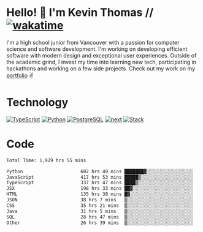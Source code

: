 # Hello! 👋 I'm Kevin Thomas // [![wakatime](https://wakatime.com/badge/user/e9d16d74-e01d-4a37-8086-9257e0bde1c2.svg?style=flat-square)](https://wakatime.com/@e9d16d74-e01d-4a37-8086-9257e0bde1c2)

I'm a high school junior from Vancouver with a passion for computer science and software development. I'm working on developing efficient software with modern design and exceptional user experiences. Outside of the academic grind, I invest my time into learning new tech, participating in hackathons and working on a few side projects. Check out my work on my [portfolio](https://kevinjosethomas.com/) ✌️

# Technology
[![TypeScript](https://github.com/kevinjosethomas/kevinjosethomas/assets/46242684/444b2e5d-659f-41f5-81fe-3abafb75cb6c)](https://kevinjosethomas.com/stack)
[![Python](https://github.com/kevinjosethomas/kevinjosethomas/assets/46242684/34a174c4-54db-4c4e-9842-2324d47cb043)](https://kevinjosethomas.com/stack)
[![PostgreSQL](https://github.com/kevinjosethomas/kevinjosethomas/assets/46242684/46d6de1c-c483-4dc7-ab3a-87763af6fc78)](https://kevinjosethomas.com/stack)
[![next](https://github.com/kevinjosethomas/kevinjosethomas/assets/46242684/bc46bae5-1ad9-42a7-b7a2-427cbde7c994)](https://kevinjosethomas.com/stack)
[![Stack](https://github.com/kevinjosethomas/kevinjosethomas/assets/46242684/0b9b7eeb-8cce-4a56-bffd-3131dd4dd88c)](https://kevinjosethomas.com/stack)




# Code
<!--START_SECTION:waka-->

```txt
Total Time: 1,929 hrs 55 mins

Python                     602 hrs 49 mins ███████▓░░░░░░░░░░░░░░░░░   30.81 %
JavaScript                 417 hrs 53 mins █████▒░░░░░░░░░░░░░░░░░░░   21.36 %
TypeScript                 337 hrs 47 mins ████▒░░░░░░░░░░░░░░░░░░░░   17.26 %
JSX                        198 hrs 33 mins ██▓░░░░░░░░░░░░░░░░░░░░░░   10.15 %
HTML                       135 hrs 38 mins █▓░░░░░░░░░░░░░░░░░░░░░░░   06.93 %
JSON                       38 hrs 7 mins   ▒░░░░░░░░░░░░░░░░░░░░░░░░   01.95 %
CSS                        35 hrs 21 mins  ▒░░░░░░░░░░░░░░░░░░░░░░░░   01.81 %
Java                       31 hrs 5 mins   ▒░░░░░░░░░░░░░░░░░░░░░░░░   01.59 %
SQL                        28 hrs 47 mins  ▒░░░░░░░░░░░░░░░░░░░░░░░░   01.47 %
Other                      26 hrs 39 mins  ▒░░░░░░░░░░░░░░░░░░░░░░░░   01.36 %
```

<!--END_SECTION:waka-->
